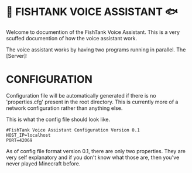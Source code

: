
# 🐠 FISHTANK VOICE ASSISTANT 🐟
Welcome to documention of the FishTank Voice Assistant. This is a very scuffed documention
of how the voice assistant work.

The voice assistant works by having two programs running in parallel. The [Server]:

# 

# CONFIGURATION
Configuration file will be automatically generated if there is no 'properties.cfg' present
in the root directory. This is currently more of a network configuration rather than anything else.

This is what the config file should look like.
```
#FishTank Voice Assistant Configuration Version 0.1
HOST_IP=localhost
PORT=42069
```
As of config file format version 0.1, there are only two properties. They are very self
explanatory and if you don't know what those are, then you've never played Minecraft before.
 
